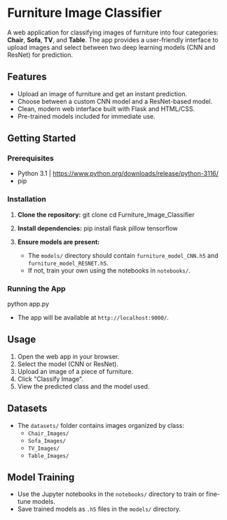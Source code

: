 # Furniture Image Classifier

A web application for classifying images of furniture into four categories: **Chair**, **Sofa**, **TV**, and **Table**. The app provides a user-friendly interface to upload images and select between two deep learning models (CNN and ResNet) for prediction.

## Features

- Upload an image of furniture and get an instant prediction.
- Choose between a custom CNN model and a ResNet-based model.
- Clean, modern web interface built with Flask and HTML/CSS.
- Pre-trained models included for immediate use.

## Getting Started

### Prerequisites

- Python 3.1 | https://www.python.org/downloads/release/python-3116/
- pip

### Installation

1. **Clone the repository:**
   git clone <repo-url>
   cd Furniture_Image_Classifier

2. **Install dependencies:**
   pip install flask pillow tensorflow


3. **Ensure models are present:**
   - The `models/` directory should contain `furniture_model_CNN.h5` and `furniture_model_RESNET.h5`.
   - If not, train your own using the notebooks in `notebooks/`.

### Running the App

python app.py
- The app will be available at `http://localhost:9000/`.

## Usage

1. Open the web app in your browser.
2. Select the model (CNN or ResNet).
3. Upload an image of a piece of furniture.
4. Click "Classify Image".
5. View the predicted class and the model used.

## Datasets

- The `datasets/` folder contains images organized by class:
  - `Chair_Images/`
  - `Sofa_Images/`
  - `TV_Images/`
  - `Table_Images/`

## Model Training
- Use the Jupyter notebooks in the `notebooks/` directory to train or fine-tune models.
- Save trained models as `.h5` files in the `models/` directory.
